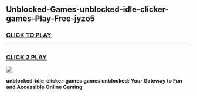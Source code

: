 
## Unblocked-Games-unblocked-idle-clicker-games-Play-Free-jyzo5
<h3>
<a href="https://premium76.site?title=unblocked-idle-clicker-games&ref=10A">CLICK TO PLAY</a></h3>
<hr>

<h3>
<a href="https://premium76.site?title=unblocked-idle-clicker-games&ref=10A">CLICK 2 PLAY</a>
  
</h3>

<a href="https://premium76.site?title=unblocked-idle-clicker-games&ref=10A"><img src="https://clearcache.store/games.png"></a>


**unblocked-idle-clicker-games games unblocked: Your Gateway to Fun and Accessible Online Gaming**
